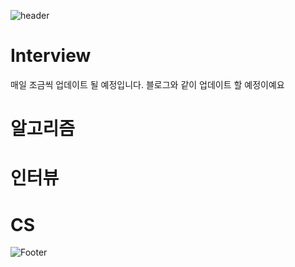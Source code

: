 ![header](https://capsule-render.vercel.app/api?type=egg&color=auto&height=200&section=header&text=주니어개발자%20인터뷰%20준비&fontSize=25)


# Interview

매일 조금씩 업데이트 될 예정입니다.
블로그와 같이 업데이트 할 예정이예요

# 알고리즘

# 인터뷰

# CS

![Footer](https://capsule-render.vercel.app/api?type=waving&color=auto&height=200&section=footer)
